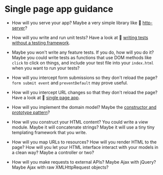# Single page app guidance

* How will you serve your app? Maybe a very simple library like :pill: [http-server](../pills/http_server.md)?

* How will you write and run unit tests? Have a look at :pill: [writing tests without a testing framework](../pills/writing_tests_without_a_testing_framework.md).

* Maybe you won't write any feature tests.  If you do, how will you do it? Maybe you could write tests as functions that use DOM methods like `click` to click on things, and include your test file into your `index.html` when you want to run your tests?

* How will you intercept form submissions so they don't reload the page? `form submit event` and `preventDefault` may prove useful.

* How will you intercept URL changes so that they don't reload the page? Have a look at :pill: [single page app](https://github.com/makersacademy/course/blob/master/pills/single_page_app.md).

* How will you implement the domain model? Maybe the [constructor and prototype pattern](https://github.com/maryrosecook/constructor-and-prototype-pattern-workshop)?

* How will you construct your HTML content? You could write a view module.  Maybe it will concatenate strings? Maybe it will use a tiny tiny templating framework that you write.

* How will you map URLs to resources? How will you render HTML to the page? How will you let your HTML interface interact with your models in a clean way? Maybe a controller or two?

* How will you make requests to external APIs? Maybe Ajax with jQuery? Maybe Ajax with raw XMLHttpRequest objects?
